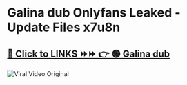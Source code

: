 
 # Galina dub Onlyfans Leaked - Update Files x7u8n

## <h2><a href="https://clipsfans.com/Galina_dub&ref=git">🔗 Click to LINKS ⏩⏩ 👉 🟢 Galina dub </a></h2>

<a href="https://clipsfans.com/Galina_dub&ref=git" rel="nofollow" data-target="animated-image.originalLink"><img src="https://i.ibb.co.com/xMMVF88/686577567.gif" alt="Viral Video Original" style="max-width: 100%; display: inline-block;" data-target="animated-image.originalImage"></a>

